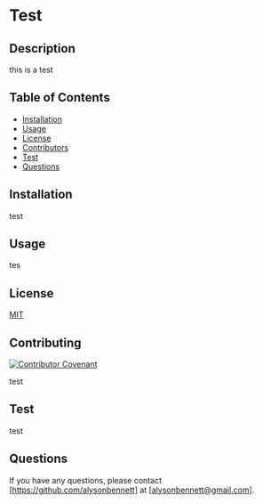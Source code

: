 
  # Test

  ## Description

  this is a test

  ## Table of Contents

  * [Installation](#Installation)
  * [Usage](#Usage)
  * [License](#License)
  * [Contributors](#Contributors)
  * [Test](#Test)
  * [Questions](#Questions)

  ## Installation

  test

  ## Usage

  tes

  ## License

  [MIT](https://choosealicense.com/licenses/mit/)

  ## Contributing

  [![Contributor Covenant](https://img.shields.io/badge/Contributor%20Covenant-v2.0%20adopted-ff69b4.svg)](code_of_conduct.md)

  test

  ## Test

  test

  ## Questions

  If you have any questions, please contact [https://github.com/alysonbennett] at [alysonbennett@gmail.com].

